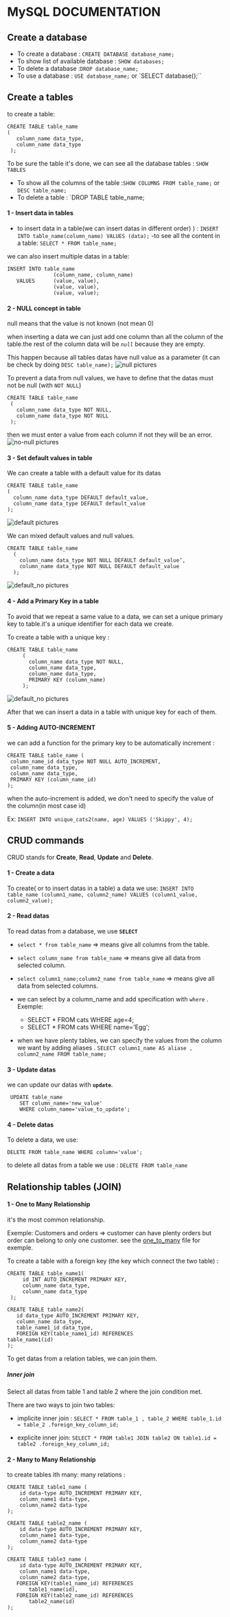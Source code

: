 # MySQL DOCUMENTATION
 Create a database
 ------------------
- To create a database : ``CREATE DATABASE database_name;``
- To show list of available database : ``SHOW databases; ``
- To delete a database :```DROP database_name;```
- To use a database : ``USE database_name;`` or `SELECT
 database();``
 
 Create a tables
 ------------------

to create a table: 
 ```
CREATE TABLE table_name
 (
    column_name data_type,
    column_name data_type
  );
```
To be sure the table it's done, we can see all the
 database tables : `SHOW TABLES`
 - To show all the columns of the table :`SHOW COLUMNS FROM
 table_name;` or `DESC table_name; `
 - To delete a table : `DROP TABLE table_name;
 
#### 1 - Insert data in tables
- to insert data in a table(we can insert datas
 in different order)
) : 
`INSERT INTO table_name(column_name) VALUES (data);`
-to see all the content in a table:
`SELECT * FROM table_name; `

we can also insert multiple datas in a table: 
```
INSERT INTO table_name 
               (column_name, column_name) 
   VALUES      (value, value), 
               (value, value), 
               (value, value);
```
#### 2 - NULL concept in table
null means that the value is not known (not
 mean 0)
 
 when inserting a data we can just add one
  column than all the column of the table.the
   rest of the column data will be _`null`_
    because they are empty.
 
 This happen because all tables datas have null
  value as a parameter (it can be check by
   doing `DESC table_name);`
   ![null pictures](images/null_val.png)
   
To prevent a data from null values, we have to
 define that the datas must not be null (with
  `NOT NULL`)
 ```
CREATE TABLE table_name
  (
    column_name data_type NOT NULL,
    column_name data_type NOT NULL
  );
```
then we must enter a value from each column if
 not they will be an error.
 ![no-null pictures](images/null_no.png)
 
 #### 3 - Set default values in table
 We can create a table with a default value for
  its datas
  ```
CREATE TABLE table_name
  (
    column_name data_type DEFAULT default_value,
    column_name data_type DEFAULT default_value
  );
```
![default pictures](images/default.png)
 
We can mixed default values and null values.
```
CREATE TABLE table_name
  (
    column_name data_type NOT NULL DEFAULT default_value’,
    column_name data_type NOT NULL DEFAULT default_value
  );
```
 ![default_no pictures](images/default_no.png)

 #### 4 - Add a Primary Key in a table 

 To avoid that we repeat a same value to a data,
 we can set a unique primary key to table.it's
 a unique identifier for each data we create.
 
  To create a table with a unique key :
 ```
CREATE TABLE table_name
      (
        column_name data_type NOT NULL,
        column_name data_type,
        column_name data_type,
        PRIMARY KEY (column_name)
      );
```
 ![default_no pictures](images/primary_key.png)
 
 After that we can insert a data in a table
 with unique key for each of them.
 
  #### 5 - Adding AUTO-INCREMENT
  
  we can add a function for the primary key to
   be automatically increment :
   ```
CREATE TABLE table_name (
    column_name_id data_type NOT NULL AUTO_INCREMENT,
    column_name data_type,
    column_name data_type,
    PRIMARY KEY (column_name_id)
);
```
when the auto-increment is added, we don't need
 to specify the value of the column(in most
  case id)
 
Ex: `INSERT INTO unique_cats2(name, age) VALUES
('Skippy', 4);`

  CRUD commands
  ------------------
 
CRUD stands for **Create**, **Read**, **Update** and **Delete**.

  #### 1 - Create a data
  To create( or to insert datas in a table) a
   data we use: `INSERT INTO
   table_name
  (column1_name, column2_name) VALUES
  (column1_value, column2_value); `
  
  #### 2 - Read datas
   To read datas from a database, we use **`SELECT`**
- `select * from table_name` => means give all
 columns from the table.
 
- `select column_name from table_name` => means
 give all data from selected column.
 
- `select column1_name;column2_name from
 table_name` => means
 give all data from selected columns.
 
- we can select by a column_name and add
 specification with `where` .
 Exemple:
    - SELECT * FROM cats WHERE age=4;
    - SELECT * FROM cats WHERE name='Egg'; 
- when we have plenty tables, we can specify
 the values from the column we want by adding
  aliases . `SELECT column1_name AS aliase
  , column2_name
   FROM
   table_name;`
 #### 3 - Update datas
 we can update our datas with **`update`**.
 
```
 UPDATE table_name 
    SET column_name='new_value' 
    WHERE column_name='value_to_update'; 
```
 #### 4 - Delete datas
 
 To delete a data, we use: 
 ```
DELETE FROM table_name WHERE column='value';
```
to delete all datas from a table we use
 : `DELETE FROM table_name`


  Relationship tables (JOIN)
  ------------------
 #### 1 - One to Many Relationship
 it's the most common relationship.
 
 Exemple: Customers and orders => customer can
 have plenty orders but order can belong to
 only one customer.
 see the [one_to_many]("one_to_many.html") file
  for exemple.
 
 To create a table with a foreign key (the key
  which connect the two table) :
  
 ```
 CREATE TABLE table_name1(
      id INT AUTO_INCREMENT PRIMARY KEY,
      column_name data_type,
      column_name data_type
  );
```
 ```
CREATE TABLE table_name2(
    id data_type AUTO_INCREMENT PRIMARY KEY,
    column_name data_type,
    table_name1_id data_type,
    FOREIGN KEY(table_name1_id) REFERENCES
 table_name1(id)
);
```
 To get datas from a relation tables, we can
  join them.

 #####  Inner join
 Select all datas from table 1 and table 2
  where the join condition  met.
  
There are two ways to join two tables:

- implicite inner join : `SELECT * FROM table_1
, table_2 WHERE table_1.id = table_2
.foreign_key_column_id;`

- explicite inner join: `SELECT * FROM table1
                         JOIN table2
                             ON table1.id
                              = table2
                              .foreign_key_column_id;`

 #### 2 - Many to Many Relationship
 
 to create tables ith many: many relations :
 
 ```
CREATE TABLE table1_name (
     id data-type AUTO_INCREMENT PRIMARY KEY,
     column_name1 data-type,
     column_name2 data-type
 );
```

 ```
CREATE TABLE table2_name (
     id data-type AUTO_INCREMENT PRIMARY KEY,
     column_name1 data-type,
     column_name2 data-type
 );
```

 ```
CREATE TABLE table3_name (
     id data-type AUTO_INCREMENT PRIMARY KEY,
     column_name1 data-type,
     column_name2 data-type,
    FOREIGN KEY(table1_name_id) REFERENCES
        table1_name(id),
    FOREIGN KEY(table2_name_id) REFERENCES
        table2_name(id)
 );
```
 
 
